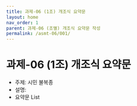 ```yaml
---
title: 과제-06 (1조) 개조식 요약문
layout: home
nav_order: 1
parent: 과제-06 (조별) 개조식 요약문 작성
permalink: /asmt-06/001/
---
```


# 과제-06 (1조) 개조식 요약문

- 주제: 시민 불복종
- 설명: 
- 요약문 List

